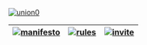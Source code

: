 [![union0](https://s.put.re/DV9pvMw.png)][invite]

| [![manifesto](https://s.put.re/RMBtRjb.png)](https://github.com/y1n/UNION/blob/master/Manifesto.md) | [![rules](https://s.put.re/gJs1qsM.png)](https://github.com/y1n/UNION/blob/master/Discord_Rules.md) | [![invite](https://s.put.re/DkZroWf.png)][invite] |
|:-----:|:-----:|:-----:|

[invite]: https://discord.gg/c5cmsvu
